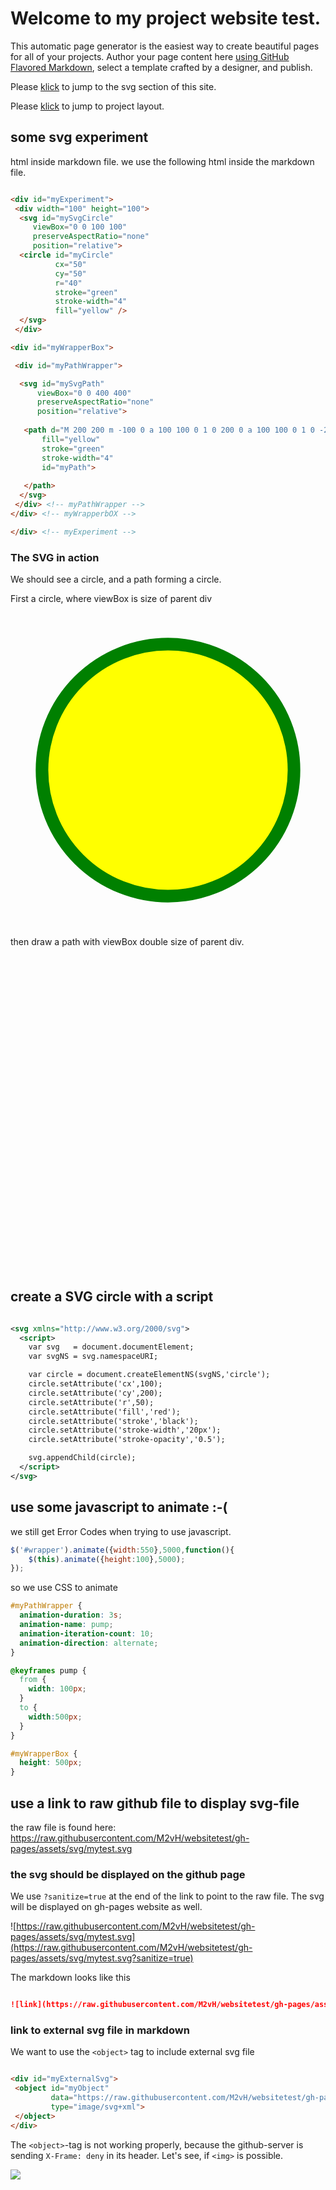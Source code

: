# Welcome to my project website test.
 This automatic page generator is the easiest way to create beautiful pages for all of your projects. Author your page content here [using GitHub Flavored Markdown](https://guides.github.com/features/mastering-markdown/), select a template crafted by a designer, and publish.

Please [klick](https://m2vh.github.io/websitetest/#myExperiment) to jump to the svg section of this site.

Please [klick](./mytest) to jump to project layout.

 
## some svg experiment

html inside markdown file. we use the following html inside the markdown file.

```html

<div id="myExperiment">
 <div width="100" height="100">
  <svg id="mySvgCircle"  
     viewBox="0 0 100 100" 
     preserveAspectRatio="none"
     position="relative">
  <circle id="myCircle" 
          cx="50" 
          cy="50" 
          r="40" 
          stroke="green" 
          stroke-width="4" 
          fill="yellow" />
  </svg>
 </div>

<div id="myWrapperBox">

 <div id="myPathWrapper">

  <svg id="mySvgPath" 
      viewBox="0 0 400 400" 
      preserveAspectRatio="none"
      position="relative">
     
   <path d="M 200 200 m -100 0 a 100 100 0 1 0 200 0 a 100 100 0 1 0 -200 0" 
       fill="yellow" 
       stroke="green" 
       stroke-width="4" 
       id="myPath">
       
   </path>
  </svg>
 </div> <!-- myPathWrapper -->
</div> <!-- myWrapperbOX -->

</div> <!-- myExperiment -->

```

### The SVG in action

We should see a circle, and a path forming a circle.

First a circle, where viewBox is size of parent div

<div id="myExperiment">
 <div width="100" height="100">
  <svg id="mySvgCircle"  
     viewBox="0 0 100 100" 
     preserveAspectRatio="none"
     position="relative">
  <circle id="myCircle" 
          cx="50" 
          cy="50" 
          r="40" 
          stroke="green" 
          stroke-width="4" 
          fill="yellow" />
  </svg>
 </div>

then draw a path with viewBox double size of parent div.

<div id="myWrapperBox">

 <div id="myPathWrapper">

  <svg id="mySvgPath" 
      viewBox="0 0 400 400" 
      preserveAspectRatio="none"
      position="relative">
     
  <path d="M 200 200 m -100 0 a 100 100 0 1 0 200 0 a 100 100 0 1 0 -200 0" 
       fill="yellow" 
       stroke="green" 
       stroke-width="4" 
       id="myPath">
       
 </path>
 </svg>
</div> <!-- myPathWrapper -->
</div> <!-- myWrapperbOX -->
</div>

## create a SVG circle with a script

```xml

<svg xmlns="http://www.w3.org/2000/svg">
  <script>
    var svg   = document.documentElement;
    var svgNS = svg.namespaceURI;

    var circle = document.createElementNS(svgNS,'circle');
    circle.setAttribute('cx',100);
    circle.setAttribute('cy',200);
    circle.setAttribute('r',50);
    circle.setAttribute('fill','red');
    circle.setAttribute('stroke','black');
    circle.setAttribute('stroke-width','20px');
    circle.setAttribute('stroke-opacity','0.5');

    svg.appendChild(circle);
  </script>
</svg>

```

## use some javascript to animate :-(

we still get Error Codes when trying to use javascript.

```javascript
$('#wrapper').animate({width:550},5000,function(){
    $(this).animate({height:100},5000);
});
```

so we use CSS to animate

```css
#myPathWrapper {
  animation-duration: 3s;
  animation-name: pump;
  animation-iteration-count: 10;
  animation-direction: alternate;
}

@keyframes pump {
  from {
    width: 100px;
  }
  to {
    width:500px;
  }
}

#myWrapperBox {
  height: 500px;
}

```


## use a link to raw github file to display svg-file 

the raw file is found here: https://raw.githubusercontent.com/M2vH/websitetest/gh-pages/assets/svg/mytest.svg

### the svg should be displayed on the github page

We use `?sanitize=true` at the end of the link to point to the raw file.
The svg will be displayed on gh-pages website as well.

![https://raw.githubusercontent.com/M2vH/websitetest/gh-pages/assets/svg/mytest.svg](https://raw.githubusercontent.com/M2vH/websitetest/gh-pages/assets/svg/mytest.svg?sanitize=true)

The markdown looks like this

```markdown

![link](https://raw.githubusercontent.com/M2vH/websitetest/gh-pages/assets/svg/mytest.svg?sanitize=true)

```

### link to external svg file in markdown

We want to use the `<object>` tag to include external svg file

```markdown

<div id="myExternalSvg">
 <object id="myObject"
         data="https://raw.githubusercontent.com/M2vH/websitetest/gh-pages/assets/svg/mytest.svg"
         type="image/svg+xml">
 </object>
</div>

```

The `<object>`-tag is not working properly, because the github-server is sending `X-Frame: deny` in its header.
Let's see, if `<img>` is  possible.

<div id="myExternalSvg">
 <img id="myObject" src="https://raw.githubusercontent.com/M2vH/websitetest/gh-pages/assets/svg/mytest.svg?sanitize=true">
 </img>
</div>

